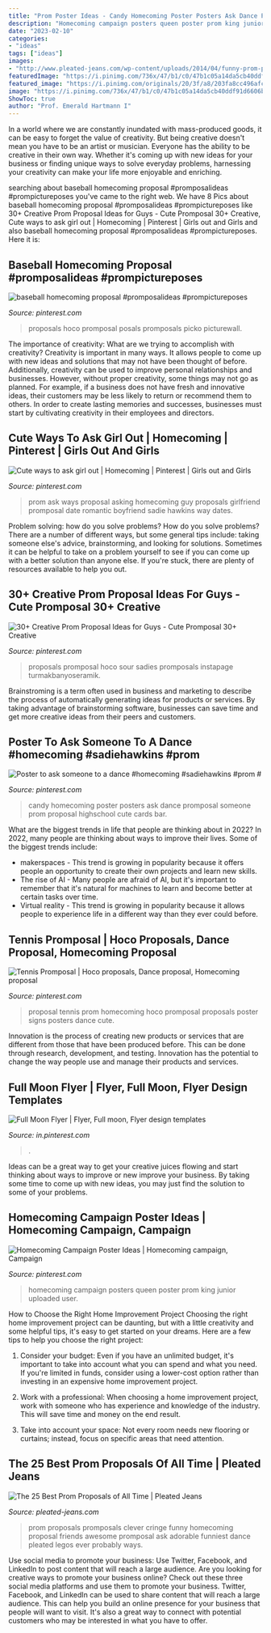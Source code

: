 ```yaml
---
title: "Prom Poster Ideas - Candy Homecoming Poster Posters Ask Dance Promposal Someone Prom Proposal Highschool Cute Cards Bar"
description: "Homecoming campaign posters queen poster prom king junior uploaded user"
date: "2023-02-10"
categories:
- "ideas"
tags: ["ideas"]
images:
- "http://www.pleated-jeans.com/wp-content/uploads/2014/04/funny-prom-pics1-1.jpg"
featuredImage: "https://i.pinimg.com/736x/47/b1/c0/47b1c05a14da5cb40ddf91d6606ba0c3--candy-posters-candy-cards.jpg"
featured_image: "https://i.pinimg.com/originals/20/3f/a8/203fa8cc496afc65cac1d60cb6f11902.jpg"
image: "https://i.pinimg.com/736x/47/b1/c0/47b1c05a14da5cb40ddf91d6606ba0c3--candy-posters-candy-cards.jpg"
ShowToc: true
author: "Prof. Emerald Hartmann I"
---
```



In a world where we are constantly inundated with mass-produced goods, it can be easy to forget the value of creativity. But being creative doesn't mean you have to be an artist or musician. Everyone has the ability to be creative in their own way. Whether it's coming up with new ideas for your business or finding unique ways to solve everyday problems, harnessing your creativity can make your life more enjoyable and enriching.

	

		
searching about baseball homecoming proposal #promposalideas #prompictureposes you've came to the right web. We have 8 Pics about baseball homecoming proposal #promposalideas #prompictureposes like 30+ Creative Prom Proposal Ideas for Guys - Cute Promposal 30+ Creative, Cute ways to ask girl out | Homecoming | Pinterest | Girls out and Girls and also baseball homecoming proposal #promposalideas #prompictureposes. Here it is:
		
    
## Baseball Homecoming Proposal #promposalideas #prompictureposes

<img loading=lazy src="https://i.pinimg.com/736x/1a/26/28/1a26285c38878dc647fb16de90ef5486.jpg" onerror="this.onerror=null;this.src='https://tse1.mm.bing.net/th?id=OIP.ZlX5pqycCymwhWX1p6bkdQHaJ3&amp;pid=15.1';" alt="baseball homecoming proposal #promposalideas #prompictureposes">

_Source: pinterest.com_

>proposals hoco promposal posals promposals picko picturewall. 

	

The importance of creativity: What are we trying to accomplish with creativity?
Creativity is important in many ways. It allows people to come up with new ideas and solutions that may not have been thought of before. Additionally, creativity can be used to improve personal relationships and businesses. However, without proper creativity, some things may not go as planned. For example, if a business does not have fresh and innovative ideas, their customers may be less likely to return or recommend them to others. In order to create lasting memories and successes, businesses must start by cultivating creativity in their employees and directors.

    
## Cute Ways To Ask Girl Out | Homecoming | Pinterest | Girls Out And Girls

<img loading=lazy src="https://s-media-cache-ak0.pinimg.com/736x/0a/d3/22/0ad322e490421b80fa776753e4808cf8.jpg" onerror="this.onerror=null;this.src='https://tse4.mm.bing.net/th?id=OIP.QO4_Oc7SFCzsKtck0cnF2wHaJ3&amp;pid=15.1';" alt="Cute ways to ask girl out | Homecoming | Pinterest | Girls out and Girls">

_Source: pinterest.com_

>prom ask ways proposal asking homecoming guy proposals girlfriend promposal date romantic boyfriend sadie hawkins way dates. 

	

Problem solving: how do you solve problems?
How do you solve problems? There are a number of different ways, but some general tips include: taking someone else's advice, brainstorming, and looking for solutions. Sometimes it can be helpful to take on a problem yourself to see if you can come up with a better solution than anyone else. If you're stuck, there are plenty of resources available to help you out.

    
## 30+ Creative Prom Proposal Ideas For Guys - Cute Promposal 30+ Creative

<img loading=lazy src="https://i.pinimg.com/736x/8a/0f/30/8a0f30b4d87c4eca74595c0c4f75140a.jpg" onerror="this.onerror=null;this.src='https://tse3.mm.bing.net/th?id=OIP.5wf_hF4bM6nRxmWUZnHKrQHaJ3&amp;pid=15.1';" alt="30+ Creative Prom Proposal Ideas for Guys - Cute Promposal 30+ Creative">

_Source: pinterest.com_

>proposals promposal hoco sour sadies promposals instapage turmakbanyoseramik. 

	

Brainstroming is a term often used in business and marketing to describe the process of automatically generating ideas for products or services. By taking advantage of brainstorming software, businesses can save time and get more creative ideas from their peers and customers.

    
## Poster To Ask Someone To A Dance #homecoming #sadiehawkins #prom #

<img loading=lazy src="https://i.pinimg.com/736x/47/b1/c0/47b1c05a14da5cb40ddf91d6606ba0c3--candy-posters-candy-cards.jpg" onerror="this.onerror=null;this.src='https://tse2.mm.bing.net/th?id=OIP.mCaPaio9-jtaXjXHo7rN1gHaNK&amp;pid=15.1';" alt="Poster to ask someone to a dance #homecoming #sadiehawkins #prom #">

_Source: pinterest.com_

>candy homecoming poster posters ask dance promposal someone prom proposal highschool cute cards bar. 

	

What are the biggest trends in life that people are thinking about in 2022?
In 2022, many people are thinking about ways to improve their lives. Some of the biggest trends include: 
- makerspaces - This trend is growing in popularity because it offers people an opportunity to create their own projects and learn new skills. 
- The rise of AI - Many people are afraid of AI, but it's important to remember that it's natural for machines to learn and become better at certain tasks over time. 
- Virtual reality - This trend is growing in popularity because it allows people to experience life in a different way than they ever could before.

    
## Tennis Promposal | Hoco Proposals, Dance Proposal, Homecoming Proposal

<img loading=lazy src="https://i.pinimg.com/originals/20/3f/a8/203fa8cc496afc65cac1d60cb6f11902.jpg" onerror="this.onerror=null;this.src='https://tse3.mm.bing.net/th?id=OIP.9ayzjDHBPCLPZ9RcnfAfuAHaJ4&amp;pid=15.1';" alt="Tennis Promposal | Hoco proposals, Dance proposal, Homecoming proposal">

_Source: pinterest.com_

>proposal tennis prom homecoming hoco promposal proposals poster signs posters dance cute. 

	

Innovation is the process of creating new products or services that are different from those that have been produced before. This can be done through research, development, and testing. Innovation has the potential to change the way people use and manage their products and services.

    
## Full Moon Flyer | Flyer, Full Moon, Flyer Design Templates

<img loading=lazy src="https://i.pinimg.com/736x/f0/06/6a/f0066a1d328b0822c6fc0bf5a77bb466.jpg" onerror="this.onerror=null;this.src='https://tse1.mm.bing.net/th?id=OIP.YDJ7yOpst3rtqG7LgzuSqwHaK4&amp;pid=15.1';" alt="Full Moon Flyer | Flyer, Full moon, Flyer design templates">

_Source: in.pinterest.com_

>. 

	

Ideas can be a great way to get your creative juices flowing and start thinking about ways to improve or new improve your business. By taking some time to come up with new ideas, you may just find the solution to some of your problems.

    
## Homecoming Campaign Poster Ideas | Homecoming Campaign, Campaign

<img loading=lazy src="https://i.pinimg.com/originals/7e/d3/17/7ed31791940fb4560852b20a19102503.jpg" onerror="this.onerror=null;this.src='https://tse4.mm.bing.net/th?id=OIP.6raz6OZY2syjJrH1XHKgpAHaJ4&amp;pid=15.1';" alt="Homecoming Campaign Poster Ideas | Homecoming campaign, Campaign">

_Source: pinterest.com_

>homecoming campaign posters queen poster prom king junior uploaded user. 

	

How to Choose the Right Home Improvement Project
Choosing the right home improvement project can be daunting, but with a little creativity and some helpful tips, it's easy to get started on your dreams. Here are a few tips to help you choose the right project:
1. Consider your budget: Even if you have an unlimited budget, it's important to take into account what you can spend and what you need. If you're limited in funds, consider using a lower-cost option rather than investing in an expensive home improvement project.

2. Work with a professional: When choosing a home improvement project, work with someone who has experience and knowledge of the industry. This will save time and money on the end result.

3. Take into account your space: Not every room needs new flooring or curtains; instead, focus on specific areas that need attention.

    
## The 25 Best Prom Proposals Of All Time | Pleated Jeans

<img loading=lazy src="http://www.pleated-jeans.com/wp-content/uploads/2014/04/funny-prom-pics1-1.jpg" onerror="this.onerror=null;this.src='https://tse4.mm.bing.net/th?id=OIP.3eh_xNpyRwAoIcFC1Wwd3gHaHa&amp;pid=15.1';" alt="The 25 Best Prom Proposals of All Time | Pleated Jeans">

_Source: pleated-jeans.com_

>prom proposals promposals clever cringe funny homecoming proposal friends awesome promposal ask adorable funniest dance pleated legos ever probably ways. 

	

Use social media to promote your business: Use Twitter, Facebook, and LinkedIn to post content that will reach a large audience.
Are you looking for creative ways to promote your business online? Check out these three social media platforms and use them to promote your business. Twitter, Facebook, and LinkedIn can be used to share content that will reach a large audience. This can help you build an online presence for your business that people will want to visit. It's also a great way to connect with potential customers who may be interested in what you have to offer.

